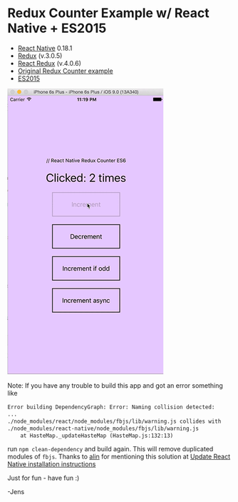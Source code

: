 # Redux Counter Example w/ React Native + ES2015


- [React Native](https://facebook.github.io/react-native/) 0.18.1
- [Redux](https://github.com/rackt/redux) (v.3.0.5)
- [React Redux](https://github.com/rackt/react-redux) (v.4.0.6)
- [Original Redux Counter example](https://github.com/rackt/redux/tree/master/examples/counter)
- [ES2015](http://www.ecma-international.org/ecma-262/6.0/)

![Screen shot](./wiki/redux-counter.gif)

Note: If you have any trouble to build this app and got an error something like

```
Error building DependencyGraph: Error: Naming collision detected:
...
./node_modules/react/node_modules/fbjs/lib/warning.js collides with ./node_modules/react-native/node_modules/fbjs/lib/warning.js
    at HasteMap._updateHasteMap (HasteMap.js:132:13)
```
run `npm clean-dependency` and build again. This will remove duplicated
modules of `fbjs`. Thanks to [alin](https://github.com/alinz) for mentioning this
solution at [Update React Native installation instructions](https://github.com/rackt/react-redux/issues/236)

Just for fun - have fun :)

-Jens
